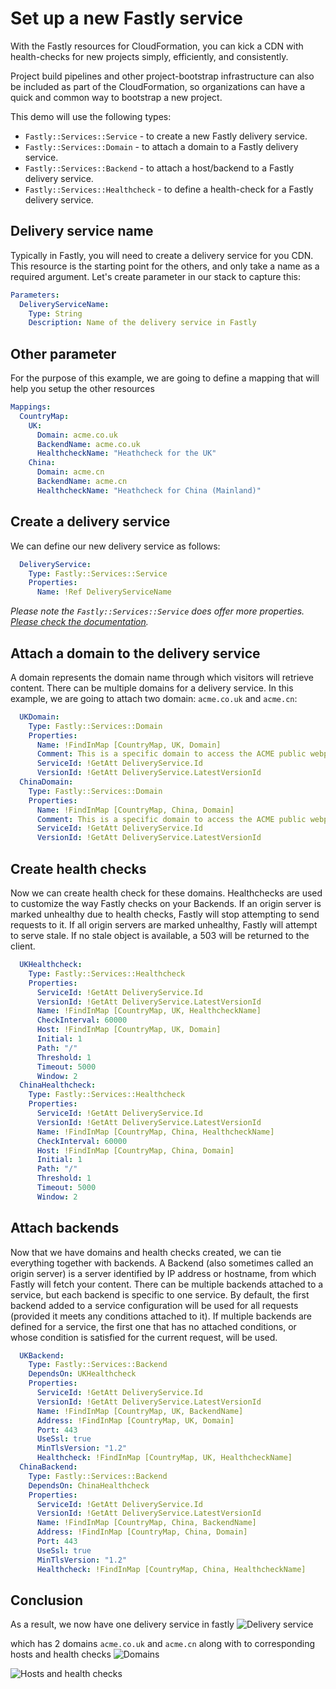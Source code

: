# Set up a new Fastly service

With the Fastly resources for CloudFormation, you can kick a CDN with health-checks for new projects simply, efficiently, and consistently.

Project build pipelines and other project-bootstrap infrastructure can also be included
as part of the CloudFormation, so organizations can have a quick and common way to bootstrap a new project.

This demo will use the following types:
* `Fastly::Services::Service` - to create a new Fastly delivery service.
* `Fastly::Services::Domain` - to attach a domain to a Fastly delivery service.
* `Fastly::Services::Backend` - to attach a host/backend to a Fastly delivery service.
* `Fastly::Services::Healthcheck` - to define a health-check for a Fastly delivery service.

## Delivery service name

Typically in Fastly, you will need to create a delivery service for you CDN. This resource is the starting point
for the others, and only take a name as a required argument. Let's create parameter in our stack to capture this:

```yaml
Parameters:
  DeliveryServiceName:
    Type: String
    Description: Name of the delivery service in Fastly
```

## Other parameter

For the purpose of this example, we are going to define a mapping that will help you setup the other resources

```yaml
Mappings:
  CountryMap:
    UK:
      Domain: acme.co.uk
      BackendName: acme.co.uk
      HealthcheckName: "Heathcheck for the UK"
    China:
      Domain: acme.cn
      BackendName: acme.cn
      HealthcheckName: "Heathcheck for China (Mainland)"
```

## Create a delivery service

We can define our new delivery service as follows:

```yaml
  DeliveryService:
    Type: Fastly::Services::Service
    Properties:
      Name: !Ref DeliveryServiceName
```

_Please note the `Fastly::Services::Service` does offer more properties. [Please check the documentation](../../resources/Fastly-Services-Service)._

## Attach a domain to the delivery service

A domain represents the domain name through which visitors will retrieve content. There can be multiple domains for a delivery service.
In this example, we are going to attach two domain: `acme.co.uk` and `acme.cn`:

```yaml
  UKDomain:
    Type: Fastly::Services::Domain
    Properties:
      Name: !FindInMap [CountryMap, UK, Domain]
      Comment: This is a specific domain to access the ACME public webpage in the UK
      ServiceId: !GetAtt DeliveryService.Id
      VersionId: !GetAtt DeliveryService.LatestVersionId
  ChinaDomain:
    Type: Fastly::Services::Domain
    Properties:
      Name: !FindInMap [CountryMap, China, Domain]
      Comment: This is a specific domain to access the ACME public webpage in China
      ServiceId: !GetAtt DeliveryService.Id
      VersionId: !GetAtt DeliveryService.LatestVersionId
```

## Create health checks

Now we can create health check for these domains. Healthchecks are used to customize the way Fastly checks on your Backends.
If an origin server is marked unhealthy due to health checks, Fastly will stop attempting to send requests to it.
If all origin servers are marked unhealthy, Fastly will attempt to serve stale. If no stale object is available, a 503 will be returned to the client.

```yaml
  UKHealthcheck:
    Type: Fastly::Services::Healthcheck
    Properties:
      ServiceId: !GetAtt DeliveryService.Id
      VersionId: !GetAtt DeliveryService.LatestVersionId
      Name: !FindInMap [CountryMap, UK, HealthcheckName]
      CheckInterval: 60000
      Host: !FindInMap [CountryMap, UK, Domain]
      Initial: 1
      Path: "/"
      Threshold: 1
      Timeout: 5000
      Window: 2
  ChinaHealthcheck:
    Type: Fastly::Services::Healthcheck
    Properties:
      ServiceId: !GetAtt DeliveryService.Id
      VersionId: !GetAtt DeliveryService.LatestVersionId
      Name: !FindInMap [CountryMap, China, HealthcheckName]
      CheckInterval: 60000
      Host: !FindInMap [CountryMap, China, Domain]
      Initial: 1
      Path: "/"
      Threshold: 1
      Timeout: 5000
      Window: 2
```

## Attach backends

Now that we have domains and health checks created, we can tie everything together with backends. A Backend (also sometimes called an origin server)
is a server identified by IP address or hostname, from which Fastly will fetch your content.
There can be multiple backends attached to a service, but each backend is specific to one service.
By default, the first backend added to a service configuration will be used for all requests (provided it meets any conditions attached to it).
If multiple backends are defined for a service, the first one that has no attached conditions,
or whose condition is satisfied for the current request, will be used.

```yaml
  UKBackend:
    Type: Fastly::Services::Backend
    DependsOn: UKHealthcheck
    Properties:
      ServiceId: !GetAtt DeliveryService.Id
      VersionId: !GetAtt DeliveryService.LatestVersionId
      Name: !FindInMap [CountryMap, UK, BackendName]
      Address: !FindInMap [CountryMap, UK, Domain]
      Port: 443
      UseSsl: true
      MinTlsVersion: "1.2"
      Healthcheck: !FindInMap [CountryMap, UK, HealthcheckName]
  ChinaBackend:
    Type: Fastly::Services::Backend
    DependsOn: ChinaHealthcheck
    Properties:
      ServiceId: !GetAtt DeliveryService.Id
      VersionId: !GetAtt DeliveryService.LatestVersionId
      Name: !FindInMap [CountryMap, China, BackendName]
      Address: !FindInMap [CountryMap, China, Domain]
      Port: 443
      UseSsl: true
      MinTlsVersion: "1.2"
      Healthcheck: !FindInMap [CountryMap, China, HealthcheckName]
```

## Conclusion

As a result, we now have one delivery service in fastly
![Delivery service](delivery-service.png)

which has 2 domains `acme.co.uk` and `acme.cn` along with to corresponding hosts and health checks
![Domains](domains.png)

![Hosts and health checks](hosts-and-healthchecks.png)


